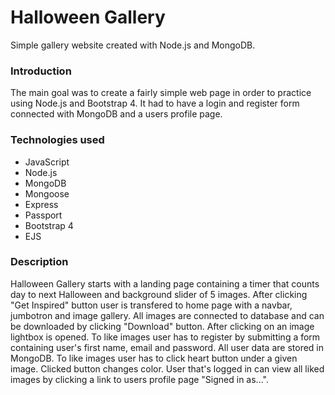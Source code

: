 # Halloween Gallery

Simple gallery website created with Node.js and MongoDB.

### Introduction

The main goal was to create a fairly simple web page in order to practice using Node.js and Bootstrap 4. It had to have a login and register form connected with MongoDB and a users profile page.

### Technologies used

- JavaScript
- Node.js
- MongoDB
- Mongoose
- Express
- Passport
- Bootstrap 4
- EJS

### Description

Halloween Gallery starts with a landing page containing a timer that counts day to next Halloween and background slider of 5 images. After clicking "Get Inspired" button user is transfered to home page with a navbar, jumbotron and image gallery. All images are connected to database and can be downloaded by clicking "Download" button. After clicking on an image lightbox is opened. To like images user has to register by submitting a form containing user's first name, email and password. All user data are stored in MongoDB. To like images user has to click heart button under a given image. Clicked button changes color. User that's logged in can view all liked images by clicking a link to users profile page "Signed in as...".